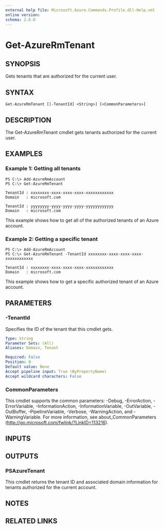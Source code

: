 ```yaml
---
external help file: Microsoft.Azure.Commands.Profile.dll-Help.xml
online version: 
schema: 2.0.0
---
```


# Get-AzureRmTenant

## SYNOPSIS
Gets tenants that are authorized for the current user.

## SYNTAX

```
Get-AzureRmTenant [[-TenantId] <String>] [<CommonParameters>]
```

## DESCRIPTION
The Get-AzureRmTenant cmdlet gets tenants authorized for the current user.

## EXAMPLES

### Example 1: Getting all tenants
```
PS C:\> Add-AzureRmAccount
PS C:\> Get-AzureRmTenant

TenantId : xxxxxxxx-xxxx-xxxx-xxxx-xxxxxxxxxxxx
Domain   : microsoft.com

TenantId : yyyyyyyy-yyyy-yyyy-yyyy-yyyyyyyyyyyy
Domain   : microsoft.com
```

This example shows how to get all of the authorized tenants of an Azure account.

### Example 2: Getting a specific tenant
```
PS C:\> Add-AzureRmAccount
PS C:\> Get-AzureRmTenant -TenantId xxxxxxxx-xxxx-xxxx-xxxx-xxxxxxxxxxxx

TenantId : xxxxxxxx-xxxx-xxxx-xxxx-xxxxxxxxxxxx
Domain   : microsoft.com
```

This example shows how to get a specific authorized tenant of an Azure account.

## PARAMETERS

### -TenantId
Specifies the ID of the tenant that this cmdlet gets.

```yaml
Type: String
Parameter Sets: (All)
Aliases: Domain, Tenant

Required: False
Position: 0
Default value: None
Accept pipeline input: True (ByPropertyName)
Accept wildcard characters: False
```

### CommonParameters
This cmdlet supports the common parameters: -Debug, -ErrorAction, -ErrorVariable, -InformationAction, -InformationVariable, -OutVariable, -OutBuffer, -PipelineVariable, -Verbose, -WarningAction, and -WarningVariable. For more information, see about_CommonParameters (http://go.microsoft.com/fwlink/?LinkID=113216).

## INPUTS

## OUTPUTS

### PSAzureTenant
This cmdlet returns the tenant ID and associated domain information for tenants authorized for the current account.

## NOTES

## RELATED LINKS

